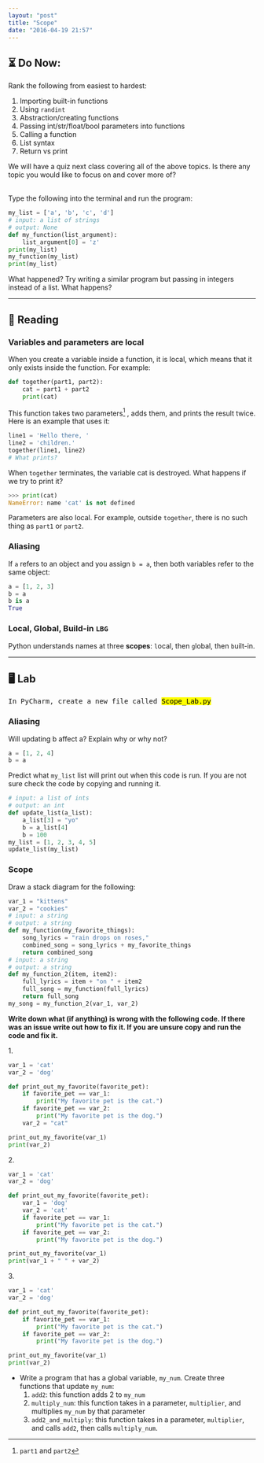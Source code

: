 ```yaml
---
layout: "post"
title: "Scope"
date: "2016-04-19 21:57"
---
```


## ⏳ Do Now:

Rank the following from easiest to hardest:

1. Importing built-in functions
2. Using `randint`
3. Abstraction/creating functions
4. Passing int/str/float/bool parameters into functions
5. Calling a function
6. List syntax
7. Return vs print

We will have a quiz next class covering all of the above topics. Is there any topic you would like to focus on and cover more of? <br><br>

Type the following into the terminal and run the program:

```python
my_list = ['a', 'b', 'c', 'd']
# input: a list of strings
# output: None
def my_function(list_argument):
	list_argument[0] = 'z'
print(my_list)
my_function(my_list)
print(my_list)
```
What happened? Try writing a similar program but passing in integers instead of a list. What happens?

---

## 📖 Reading

### Variables and parameters are local

When you create a variable inside a function, it is local, which means that it only exists inside the function. For example:

```python
def together(part1, part2):
    cat = part1 + part2
    print(cat)
```

This function takes two parameters[^parameters] , adds them, and prints the result twice. Here is an example that uses it:

[^parameters]: `part1` and `part2`

```python
line1 = 'Hello there, '
line2 = 'children.'
together(line1, line2)
# What prints?
```
When `together` terminates, the variable cat is destroyed. What happens if we try to print it?

```python
>>> print(cat)
NameError: name 'cat' is not defined
```
Parameters are also local. For example, outside `together`, there is no such thing as `part1` or `part2`.

### Aliasing

If `a` refers to an object and you assign `b = a`, then both variables refer to the same object:

```python
a = [1, 2, 3]
b = a
b is a
True
```

### Local, Global, Build-in `LBG`

Python understands names at three **scopes**: `l`ocal, then `g`lobal, then `b`uilt-in.

---

## 🖥 Lab

<kbd>In PyCharm, create a new file called <mark>Scope_Lab.py</mark></kbd>

### Aliasing

Will updating b affect a? Explain why or why not?

```python
a = [1, 2, 4]
b = a
```

Predict what `my_list` list will print out when this code is run. If you are not sure check the code by copying and running it.

```python
# input: a list of ints
# output: an int
def update_list(a_list):
    a_list[3] = "yo"
    b = a_list[4]
    b = 100
my_list = [1, 2, 3, 4, 5]
update_list(my_list)
```

### Scope

Draw a stack diagram for the following:

```python
var_1 = "kittens"
var_2 = "cookies"
# input: a string
# output: a string
def my_function(my_favorite_things):
    song_lyrics = "rain drops on roses,"
    combined_song = song_lyrics + my_favorite_things
    return combined_song
# input: a string
# output: a string
def my_function_2(item, item2):
    full_lyrics = item + "on " + item2
    full_song = my_function(full_lyrics)
    return full_song
my_song = my_function_2(var_1, var_2)
```

**Write down what (if anything) is wrong with the following code. If there was an issue write out how to fix it. If you are unsure copy and run the code and fix it.**

1\.

```python
var_1 = 'cat'
var_2 = 'dog'

def print_out_my_favorite(favorite_pet):
    if favorite_pet == var_1:
        print("My favorite pet is the cat.")
    if favorite_pet == var_2:
        print("My favorite pet is the dog.")
    var_2 = "cat"

print_out_my_favorite(var_1)
print(var_2)
```

2\.

```python
var_1 = 'cat'
var_2 = 'dog'

def print_out_my_favorite(favorite_pet):
    var_1 = 'dog'
    var_2 = 'cat'
    if favorite_pet == var_1:
        print("My favorite pet is the cat.")
    if favorite_pet == var_2:
        print("My favorite pet is the dog.")

print_out_my_favorite(var_1)
print(var_1 + " " + var_2)
```

3\.

```python
var_1 = 'cat'
var_2 = 'dog'

def print_out_my_favorite(favorite_pet):
    if favorite_pet == var_1:
        print("My favorite pet is the cat.")
    if favorite_pet == var_2:
        print("My favorite pet is the dog.")

print_out_my_favorite(var_1)
print(var_2)
```

* Write a program that has a global variable, `my_num`. Create three functions that update `my_num`:
    1. `add2`: this function adds 2 to `my_num`
    2. `multiply_num`: this function takes in a parameter, `multiplier`, and multiplies `my_num` by that parameter
    3. `add2_and_multiply`: this function takes in a parameter, `multiplier`, and calls `add2`, then calls `multiply_num`.
